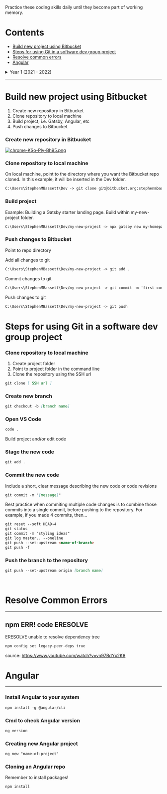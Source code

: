 Practice these coding skills daily until they become part of working memory.

# Contents
* [Build new project using Bitbucket](#bitbucket)
* [Steps for using Git in a software dev group project](#git)
* [Resolve common errors](#errors)
* [Angular](#angular)

<details>
<summary> Year 1 (2021 - 2022) </summary> 
  <details>
  <summary> Refreshers </summary>
  <ul>
    <li> Algorithmics </li>
    <li> Basic tools </li>
  </ul>
  </details>

  <details>
  <summary> Semester 1 </summary>
  <ul>
    <li> Data Visualization </li>
    <li> Ethics </li>
  </ul>
  </details>
</details>

*****

# Build new project using Bitbucket <a name="bitbucket"></a>

1. Create new repository in Bitbucket
2. Clone repository to local machine
3. Build project; i.e. Gatsby, Angular, etc
4. Push changes to Bitbucket

### Create new repository in Bitbucket

[![chrome-KSo-Ply-Bh95.png](https://i.postimg.cc/G2hVJSqq/chrome-KSo-Ply-Bh95.png)](https://postimg.cc/SX3gmV0M)


### Clone repository to local machine
On local machine, point to the directory where you want the Bitbucket repo cloned. In this example, it will be inserted in the Dev folder.

```markdown
C:\Users\StephenMBassett\Dev -> git clone git@bitbucket.org:stephenmbassett/my-new-project.git
```

### Build project
Example: Building a Gatsby starter landing page. Build within my-new-project folder.

```markdown
C:\Users\StephenMBassett\Dev/my-new-project -> npx gatsby new my-homepage https://github.com/gatsbyjs/gatsby-starter-contentful-homepage
```


### Push changes to Bitbucket
Point to repo directory

Add all changes to git
```markdown
C:\Users\StephenMBassett\Dev/my-new-project -> git add .
```

Commit changes to git
```markdown
C:\Users\StephenMBassett\Dev/my-new-project -> git commit -m 'first commit'
```

Push changes to git
```markdown
C:\Users\StephenMBassett\Dev/my-new-project -> git push
```


# Steps for using Git in a software dev group project <a name="git"></a>


### Clone repository to local machine

1. Create project folder
2. Point to project folder in the command line
3. Clone the repository using the SSH url

```markdown
git clone [ SSH url ]
```

### Create new branch

```markdown
git checkout -b [branch name]
```

### Open VS Code

```markdown
code .
```

Build project and/or edit code

### Stage the new code

```markdown
git add .
```

### Commit the new code
Include a short, clear message describing the new code or code revisions

```markdown
git commit -m "[message]"
```
Best practice when commiting multiple code changes is to combine those commits into
a single commit, before pushing to the repository. For example, if you made 4 commits,
then...

```markdown
git reset --soft HEAD~4
git status
git commit -m "styling ideas"
git log master.. --oneline
git push --set-upstream <name-of-branch>
git push -f
```

### Push the branch to the repository
 
```markdown
git push --set-upstream origin [branch name]
```
<br>

# Resolve Common Errors <a name="errors"></a>

*****

## npm ERR! code ERESOLVE
ERESOLVE unable to resolve dependency tree


```markdown
npm config set legacy-peer-deps true
```

source: https://www.youtube.com/watch?v=vn97BdYx2K8

<!--- Comments
Create a new repository on the command line

```markdown
git init
git add README.md
git commit -m "first commit"
git branch -M main
git remote add origin git@github.com:[GitHub account]/[Repo name].git
git push -u origin main
```

…or push an existing repository from the command line

```markdown
git remote add origin git@github.com:[GitHub account]/[Repo name].git
git branch -M main
git push -u origin main
```
-->

<!--- Comments

```markdown
# Header 1
## Header 2
### Header 3

- Bulleted
- List

1. Numbered
2. List

**Bold** and _Italic_ and `Code` text

[Link](url) and ![Image](src)
```

-->

# Angular <a name="angular"></a>
*****

### Install Angular to your system
```markdown
npm install -g @angular/cli
```

### Cmd to check Angular version
```markdown
ng version
```

### Creating new Angular project
```markdown
ng new "name-of-project"
```

### Cloning an Angular repo
Remember to install packages!

```markdown
npm install
```


